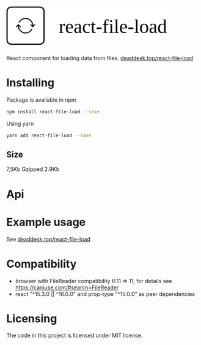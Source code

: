 # <img height="100" alt="react-file-load" src="https://raw.githubusercontent.com/undernotic/react-file-load/master/example/src/logo.png">

React component for loading data from files. [deaddesk.top/react-file-load](https://deaddesk.top/react-file-load)

# Installing

Package is available in npm

```bash
npm install react-file-load --save
```

Using yarn

```bash
yarn add react-file-load --save
```

## Size
7,5Kb Gzipped 2.9Kb

# Api

# Example usage
See [deaddesk.top/react-file-load](https://deaddesk.top/react-file-load) 

# Compatibility
* browser with FileReader compatibility IE11 => 11, for details see https://caniuse.com/#search=FileReader
* react "^15.3.0 || ^16.0.0" and prop-type "^15.0.0" as peer dependencies

# Licensing
The code in this project is licensed under MIT license.